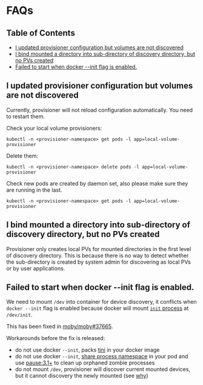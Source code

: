 # FAQs

## Table of Contents

- [I updated provisioner configuration but volumes are not discovered](#i-updated-provisioner-configuration-but-volumes-are-not-discovered)
- [I bind mounted a directory into sub-directory of discovery directory, but no PVs created](#i-bind-mounted-a-directory-into-sub-directory-of-discovery-directory-but-no-pvs-created)
- [Failed to start when docker --init flag is enabled.](#failed-to-start-when-docker---init-flag-is-enabled)

## I updated provisioner configuration but volumes are not discovered

Currently, provisioner will not reload configuration automatically. You need to restart them.


Check your local volume provisioners:

```
kubectl -n <provisioner-namespace> get pods -l app=local-volume-provisioner
```

Delete them:

```
kubectl -n <provisioner-namespace> delete pods -l app=local-volume-provisioner
```

Check new pods are created by daemon set, also please make sure they are running in the last.

```
kubectl -n <provisioner-namespace> get pods -l app=local-volume-provisioner
```
 
## I bind mounted a directory into sub-directory of discovery directory, but no PVs created

Provisioner only creates local PVs for mounted directories in the first level
of discovery directory. This is because there is no way to detect whether the
sub-directory is created by system admin for discovering as local PVs or by
user applications.

## Failed to start when docker --init flag is enabled.

We need to mount `/dev` into container for device discovery, it conflicts when
`docker --init` flag is enabled because docker will mount [`init` process](https://docs.docker.com/engine/reference/run/#specify-an-init-process) at `/dev/init`.

This has been fixed in
[moby/moby#37665](https://github.com/moby/moby/pull/37665).

Workarounds before the fix is released:

- do not use docker `--init`, packs [tini](https://github.com/krallin/tini) in your docker image
- do not use docker `--init`, [share process namespace](https://kubernetes.io/docs/tasks/configure-pod-container/share-process-namespace/) in your pod and use [pause:3.1+](https://github.com/kubernetes/kubernetes/blob/master/build/pause/CHANGELOG.md) to clean up orphaned zombie processes
- do not mount `/dev`, provisioner will discover current mounted devices, but it cannot discovery the newly mounted (see [why](https://github.com/kubernetes-incubator/external-storage/issues/783#issuecomment-395013458))
